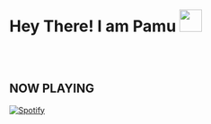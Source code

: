 # Hey There! I am Pamu <img src="https://raw.githubusercontent.com/MartinHeinz/MartinHeinz/master/wave.gif" width="40px" height="40px">
<br><br>                                                           
## NOW PLAYING
[![Spotify](https://novatorem.vercel.app/api/spotify)](https://spotify.com/)
